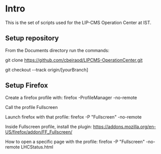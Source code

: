 # Intro

This is the set of scripts used for the LIP-CMS Operation Center at IST.

## Setup repository

From the Documents directory run the commands:

git clone https://github.com/cbeiraod/LIPCMS-OperationCenter.git

git checkout --track origin/[yourBranch]

## Setup Firefox

Create a firefox profile with: firefox -ProfileManager -no-remote

Call the profile Fullscreen

Launch firefox with that profile: firefox -P "Fullscreen" -no-remote

Inside Fullscreen profile, install the plugin: https://addons.mozilla.org/en-US/firefox/addon/FF_Fullscreen/

How to open a specific page with the profile: firefox -P "Fullscreen" -no-remote LHCStatus.html
